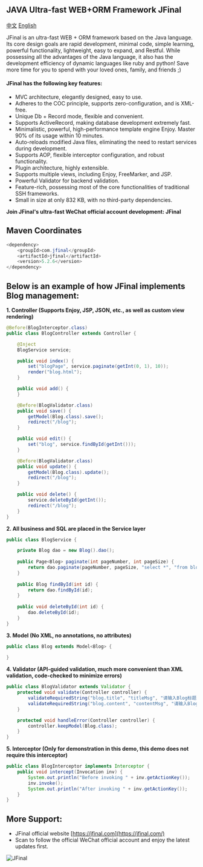 ## JAVA Ultra-fast WEB+ORM Framework JFinal
[中文](README.md) [English](README_en.md)

JFinal is an ultra-fast WEB + ORM framework based on the Java language. Its core design goals are rapid development, minimal code, simple learning, powerful functionality, lightweight, easy to expand, and Restful. While possessing all the advantages of the Java language, it also has the development efficiency of dynamic languages like ruby and python! Save more time for you to spend with your loved ones, family, and friends ;)

#### JFinal has the following key features:
- MVC architecture, elegantly designed, easy to use.
- Adheres to the COC principle, supports zero-configuration, and is XML-free.
- Unique Db + Record mode, flexible and convenient.
- Supports ActiveRecord, making database development extremely fast.
- Minimalistic, powerful, high-performance template engine Enjoy. Master 90% of its usage within 10 minutes.
- Auto-reloads modified Java files, eliminating the need to restart services during development.
- Supports AOP, flexible interceptor configuration, and robust functionality.
- Plugin architecture, highly extensible.
- Supports multiple views, including Enjoy, FreeMarker, and JSP.
- Powerful Validator for backend validation.
- Feature-rich, possessing most of the core functionalities of traditional SSH frameworks.
- Small in size at only 832 KB, with no third-party dependencies.

**Join JFinal's ultra-fast WeChat official account development: JFinal**

## Maven Coordinates

```java
<dependency>
    <groupId>com.jfinal</groupId>
    <artifactId>jfinal</artifactId>
    <version>5.2.6</version>
</dependency>
```

## Below is an example of how JFinal implements Blog management:

**1. Controller (Supports Enjoy, JSP, JSON, etc., as well as custom view rendering)**

```java
@Before(BlogInterceptor.class)
public class BlogController extends Controller {

    @Inject
    BlogService service;

    public void index() {
        set("blogPage", service.paginate(getInt(0, 1), 10));
        render("blog.html");
    }

    public void add() {
    }

    @Before(BlogValidator.class)
    public void save() {
        getModel(Blog.class).save();
        redirect("/blog");
    }

    public void edit() {
        set("blog", service.findById(getInt()));
    }

    @Before(BlogValidator.class)
    public void update() {
        getModel(Blog.class).update();
        redirect("/blog");
    }

    public void delete() {
        service.deleteById(getInt());
        redirect("/blog");
    }
}
```

**2. All business and SQL are placed in the Service layer**

```java
public class BlogService {

    private Blog dao = new Blog().dao();
    
    public Page<Blog> paginate(int pageNumber, int pageSize) {
        return dao.paginate(pageNumber, pageSize, "select *", "from blog order by id asc");
    }
    
    public Blog findById(int id) {
        return dao.findById(id);
    }
    
    public void deleteById(int id) {
        dao.deleteById(id);
    }
}
```

**3. Model (No XML, no annotations, no attributes)**

```java
public class Blog extends Model<Blog> {
    
}
```

**4. Validator (API-guided validation, much more convenient than XML validation, code-checked to minimize errors)**

```java
public class BlogValidator extends Validator {
    protected void validate(Controller controller) {
        validateRequiredString("blog.title", "titleMsg", "请输入Blog标题!");
        validateRequiredString("blog.content", "contentMsg", "请输入Blog内容!");
    }

    protected void handleError(Controller controller) {
        controller.keepModel(Blog.class);
    }
}
```

**5. Interceptor (Only for demonstration in this demo, this demo does not require this interceptor)**

```java
public class BlogInterceptor implements Interceptor {
    public void intercept(Invocation inv) {
        System.out.println("Before invoking " + inv.getActionKey());
        inv.invoke();
        System.out.println("After invoking " + inv.getActionKey());
    }
}
```

## More Support:
- JFinal official website [https://jfinal.com](https://jfinal.com/)
- Scan to follow the official WeChat official account and enjoy the latest updates first.

![JFinal](https://jfinal.com/assets/img/jfinal_weixin_service_qr_code_150.jpg)
